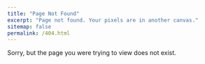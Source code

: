 ```yaml
---
title: "Page Not Found"
excerpt: "Page not found. Your pixels are in another canvas."
sitemap: false
permalink: /404.html
---
```


  Sorry, but the page you were trying to view does not exist.
